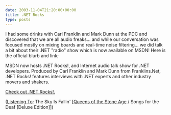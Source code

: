 ```yaml
---
date: 2003-11-04T21:20:00+00:00
title: .NET Rocks
type: posts
---
```

I had some drinks with Carl Franklin and Mark Dunn at the PDC and discovered that we are all audio freaks... and while our conversation was focused mostly on mixing boards and real-time noise filtering... we did talk a bit about their .NET "radio" show which is now available on MSDN!
Here is the official blurb and link;

MSDN now hosts .NET Rocks!, and Internet audio talk show for .NET developers. Produced by Carl Franklin and Mark Dunn from Franklins.Net, .NET Rocks! features interviews with .NET experts and other industry movers and shakers.

[Check out .NET Rocks!.](http://msdn.microsoft.com/dotnetrocks/) </ul>




  ([Listening To](https://learn.microsoft.com/en-us/previous-versions/dotnet/articles/ms973230(v=msdn.10)): The Sky Is Fallin' [[Queens of the Stone Age](https://open.spotify.com/search/Queens%20of%20the%20Stone%20Age/artists) / Songs for the Deaf [Deluxe Edition]])
